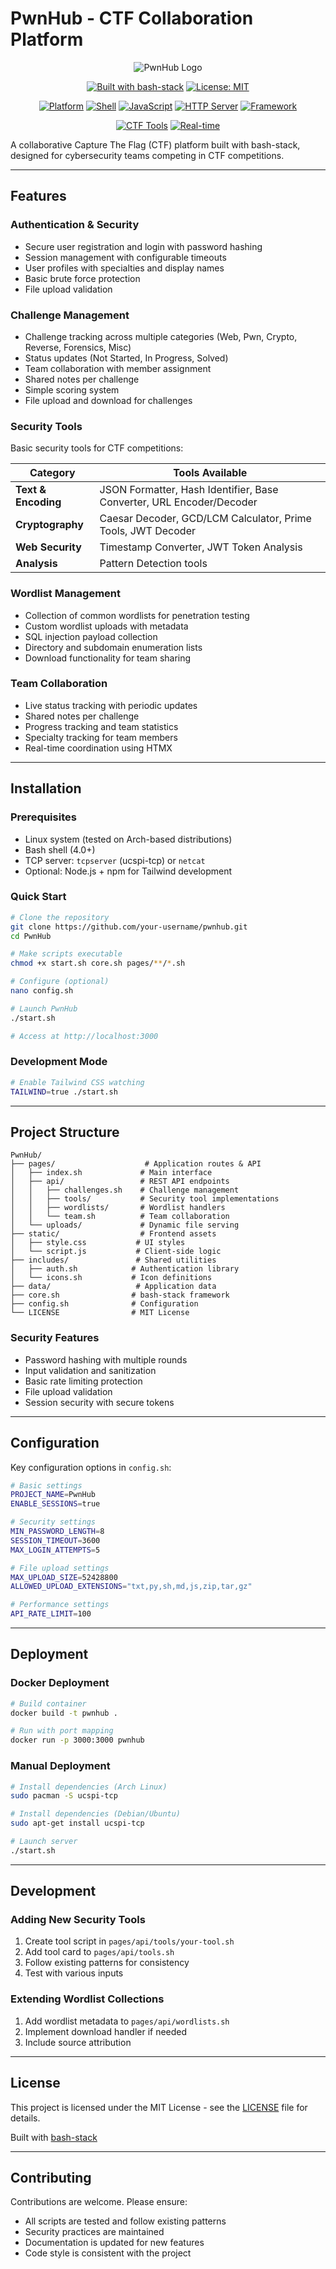 # PwnHub - CTF Collaboration Platform

<div align="center">

![PwnHub Logo](https://img.shields.io/badge/🔥-PwnHub-red?style=for-the-badge&logo=data:image/svg+xml;base64,PHN2ZyB3aWR0aD0iMjQiIGhlaWdodD0iMjQiIHZpZXdCb3g9IjAgMCAyNCAyNCIgZmlsbD0ibm9uZSIgeG1sbnM9Imh0dHA6Ly93d3cudzMub3JnLzIwMDAvc3ZnIj4KPHBhdGggZD0iTTEyIDJMMTMuMDkgOC4yNkwyMCA5TDEzLjA5IDE1Ljc0TDEyIDIyTDEwLjkxIDE1Ljc0TDQgOUwxMC45MSA4LjI2TDEyIDJaIiBmaWxsPSIjRkY2QjM1Ii8+Cjwvc3ZnPgo=)

[![Built with bash-stack](https://img.shields.io/badge/Built%20with-bash--stack-yellow?style=for-the-badge&logo=gnu-bash&logoColor=white)](https://bashsta.cc)
[![License: MIT](https://img.shields.io/badge/License-MIT-green.svg?style=for-the-badge)](https://opensource.org/licenses/MIT)

[![Platform](https://img.shields.io/badge/Platform-Linux-lightgrey?style=flat-square&logo=linux)](https://www.linux.org/)
[![Shell](https://img.shields.io/badge/Shell-Bash-green?style=flat-square&logo=gnu-bash)](https://www.gnu.org/software/bash/)
[![JavaScript](https://img.shields.io/badge/JavaScript-ES6+-yellow?style=flat-square&logo=javascript)](https://developer.mozilla.org/en-US/docs/Web/JavaScript)
[![HTTP Server](https://img.shields.io/badge/Server-TCPServer-orange?style=flat-square)](https://cr.yp.to/ucspi-tcp.html)
[![Framework](https://img.shields.io/badge/Framework-bash--stack-yellow?style=flat-square)](https://bashsta.cc)

[![CTF Tools](https://img.shields.io/badge/CTF%20Tools-10+-red?style=flat-square&logo=hackaday)](https://github.com/your-repo)
[![Real-time](https://img.shields.io/badge/Real--time-HTMX-purple?style=flat-square&logo=htmx)](https://htmx.org/)

</div>

A collaborative Capture The Flag (CTF) platform built with bash-stack, designed for cybersecurity teams competing in CTF competitions.

---

## Features

### Authentication & Security
- Secure user registration and login with password hashing
- Session management with configurable timeouts
- User profiles with specialties and display names
- Basic brute force protection
- File upload validation

### Challenge Management
- Challenge tracking across multiple categories (Web, Pwn, Crypto, Reverse, Forensics, Misc)
- Status updates (Not Started, In Progress, Solved)
- Team collaboration with member assignment
- Shared notes per challenge
- Simple scoring system
- File upload and download for challenges

### Security Tools
Basic security tools for CTF competitions:

| Category | Tools Available |
|----------|----------------|
| **Text & Encoding** | JSON Formatter, Hash Identifier, Base Converter, URL Encoder/Decoder |
| **Cryptography** | Caesar Decoder, GCD/LCM Calculator, Prime Tools, JWT Decoder |
| **Web Security** | Timestamp Converter, JWT Token Analysis |
| **Analysis** | Pattern Detection tools |

### Wordlist Management
- Collection of common wordlists for penetration testing
- Custom wordlist uploads with metadata
- SQL injection payload collection
- Directory and subdomain enumeration lists
- Download functionality for team sharing

### Team Collaboration
- Live status tracking with periodic updates
- Shared notes per challenge
- Progress tracking and team statistics
- Specialty tracking for team members
- Real-time coordination using HTMX

---

## Installation

### Prerequisites
- Linux system (tested on Arch-based distributions)
- Bash shell (4.0+)
- TCP server: `tcpserver` (ucspi-tcp) or `netcat`
- Optional: Node.js + npm for Tailwind development

### Quick Start

```bash
# Clone the repository
git clone https://github.com/your-username/pwnhub.git
cd PwnHub

# Make scripts executable
chmod +x start.sh core.sh pages/**/*.sh

# Configure (optional)
nano config.sh

# Launch PwnHub
./start.sh

# Access at http://localhost:3000
```

### Development Mode
```bash
# Enable Tailwind CSS watching
TAILWIND=true ./start.sh
```

---

## Project Structure

```
PwnHub/
├── pages/                    # Application routes & API
│   ├── index.sh             # Main interface
│   ├── api/                 # REST API endpoints
│   │   ├── challenges.sh    # Challenge management
│   │   ├── tools/           # Security tool implementations
│   │   ├── wordlists/       # Wordlist handlers
│   │   └── team.sh          # Team collaboration
│   └── uploads/             # Dynamic file serving
├── static/                  # Frontend assets
│   ├── style.css           # UI styles
│   └── script.js           # Client-side logic
├── includes/               # Shared utilities
│   ├── auth.sh            # Authentication library
│   └── icons.sh           # Icon definitions
├── data/                   # Application data
├── core.sh                # bash-stack framework
├── config.sh              # Configuration
└── LICENSE                # MIT License
```

### Security Features
- Password hashing with multiple rounds
- Input validation and sanitization
- Basic rate limiting protection
- File upload validation
- Session security with secure tokens

---

## Configuration

Key configuration options in `config.sh`:

```bash
# Basic settings
PROJECT_NAME=PwnHub
ENABLE_SESSIONS=true

# Security settings
MIN_PASSWORD_LENGTH=8
SESSION_TIMEOUT=3600
MAX_LOGIN_ATTEMPTS=5

# File upload settings  
MAX_UPLOAD_SIZE=52428800
ALLOWED_UPLOAD_EXTENSIONS="txt,py,sh,md,js,zip,tar,gz"

# Performance settings
API_RATE_LIMIT=100
```

---

## Deployment

### Docker Deployment
```bash
# Build container
docker build -t pwnhub .

# Run with port mapping
docker run -p 3000:3000 pwnhub
```

### Manual Deployment
```bash
# Install dependencies (Arch Linux)
sudo pacman -S ucspi-tcp

# Install dependencies (Debian/Ubuntu)
sudo apt-get install ucspi-tcp

# Launch server
./start.sh
```

---

## Development

### Adding New Security Tools
1. Create tool script in `pages/api/tools/your-tool.sh`
2. Add tool card to `pages/api/tools.sh`
3. Follow existing patterns for consistency
4. Test with various inputs

### Extending Wordlist Collections
1. Add wordlist metadata to `pages/api/wordlists.sh`
2. Implement download handler if needed
3. Include source attribution

---

## License

This project is licensed under the MIT License - see the [LICENSE](LICENSE) file for details.

Built with [bash-stack](https://bashsta.cc)

---

## Contributing

Contributions are welcome. Please ensure:
- All scripts are tested and follow existing patterns
- Security practices are maintained
- Documentation is updated for new features
- Code style is consistent with the project 